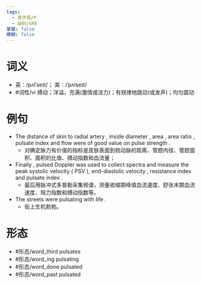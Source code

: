 ```yaml
---
tags:
  - 首字母/P
  - 级别/GRE
掌握: false
模糊: false
---
```

# 词义
- 英：/pʌlˈseɪt/； 美：/ˈpʌlseɪt/
- #词性/vi  搏动；洋溢，充满(激情或活力)；有规律地跳动(或发声)；均匀震动
# 例句
- The distance of skin to radial artery , inside diameter , area , area ratio , pulsate index and flow were of good value on pulse strength .
	- 对确定脉力有价值的指标是皮肤表面到桡动脉的距离、管腔内径、管腔面积、面积的比值、搏动指数和血流量；
- Finally , pulsed Doppler was used to collect spectra and measure the peak systolic velocity ( PSV ), end-diastolic velocity , resistance index and pulsate index .
	- 最后用脉冲式多普勒采集频谱，测量收缩期峰值血流速度、舒张末期血流速度、阻力指数和搏动指数等。
- The streets were pulsating with life .
	- 街上生机勃勃。
# 形态
- #形态/word_third pulsates
- #形态/word_ing pulsating
- #形态/word_done pulsated
- #形态/word_past pulsated
